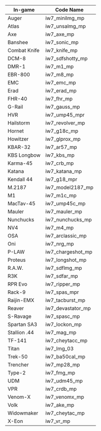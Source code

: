 | In-game       | Code Name   |
|------------|----------------|
| Auger            | iw7_minilmg_mp    |
| Atlas            | iw7_unsalmg_mp    |
| Axe              | iw7_axe_mp        |
| Banshee          | iw7_sonic_mp      |
| Combat Knife     | iw7_knife_mp      |
| DCM-8           | iw7_sdfshotty_mp  |
| DMR-1           | iw7_m1_mp         |
| EBR-800         | iw7_m8_mp         |
| EMC             | iw7_emc_mp        |
| Erad            | iw7_erad_mp       |
| FHR-40          | iw7_fhr_mp        |
| G-Rail          | iw7_gauss_mp      |
| HVR             | iw7_ump45_mpr     |
| Hailstorm       | iw7_revolver_mp   |
| Hornet          | iw7_g18c_mp       |
| Howitzer        | iw7_glprox_mp     |
| KBAR-32         | iw7_ar57_mp       |
| KBS Longbow     | iw7_kbs_mp        |
| Karma-45        | iw7_crb_mp        |
| Katana          | iw7_katana_mp     |
| Kendall 44      | iw7_g18_mpr       |
| M.2187          | iw7_model2187_mp  |
| M1              | iw7_m1c_mp        |
| MacTav-45       | iw7_ump45c_mp     |
| Mauler          | iw7_mauler_mp     |
| Nunchucks       | iw7_nunchucks_mp  |
| NV4             | iw7_m4_mp         |
| OSA             | iw7_arclassic_mp  |
| Oni             | iw7_nrg_mp        |
| P-LAW           | iw7_chargeshot_mp |
| Proteus         | iw7_longshot_mp   |
| R.A.W.          | iw7_sdflmg_mp     |
| R3K             | iw7_sdfar_mp      |
| RPR Evo         | iw7_ripper_mp     |
| Rack-9          | iw7_spas_mpr      |
| Raijin-EMX      | iw7_tacburst_mp   |
| Reaver          | iw7_devastator_mp |
| S-Ravage        | iw7_spasc_mp      |
| Spartan SA3     | iw7_lockon_mp     |
| Stallion .44    | iw7_mag_mp        |
| TF-141          | iw7_cheytacc_mp   |
| Titan           | iw7_lmg_03        |
| Trek-50         | iw7_ba50cal_mp    |
| Trencher        | iw7_mp28_mp       |
| Type-2          | iw7_fmg_mp        |
| UDM             | iw7_udm45_mp      |
| VPR             | iw7_crdb_mp       |
| Venom-X         | iw7_venomx_mp     |
| Volk            | iw7_ake_mp        |
| Widowmaker      | iw7_cheytac_mp    |
| X-Eon           | iw7_vr_mp         |
